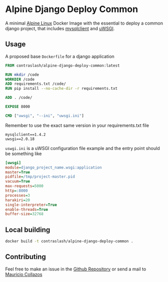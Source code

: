 # Alpine Django Deploy Common

A minimal [Alpine Linux](https://alpinelinux.org/) Docker Image with the essential to deploy a common django project, that includes
[mysqlclient](https://pypi.org/project/mysqlclient/) and [uWSGI](https://pypi.org/project/uWSGI/).

## Usage

A proposed base `Dockerfile` for a django application

```dockerfile
FROM contraslash/alpine-django-deploy-common:latest

RUN mkdir /code
WORKDIR /code
ADD requirements.txt /code/
RUN pip install --no-cache-dir -r requirements.txt

ADD . /code/

EXPOSE 8000

CMD ["uwsgi", "--ini", "uwsgi.ini"]

```

Remember to use the exact same version in your requirements.txt file

```text
mysqlclient==1.4.2 
uwsgi==2.0.18 
```

`uswgi.ini` is a uWSGI configuration file example and the entry point should be something like

```ini
[uwsgi]
module=django_project_name.wsgi:application
master=True
pidfile=/tmp/project-master.pid
vacuum=True
max-requests=5000
http=:8000
processes=3
harakiri=20
single-interpreter=True
enable-threads=True
buffer-size=32768
```

## Local building

```bash
docker build -t contraslash/alpine-django-deploy-common .
```

## Contributing

Feel free to make an issue in the [Github Repository](https://github.com/contraslash/docker-images)
or send a mail to [Mauricio Collazos](mailto:ma0@contraslash.com)
